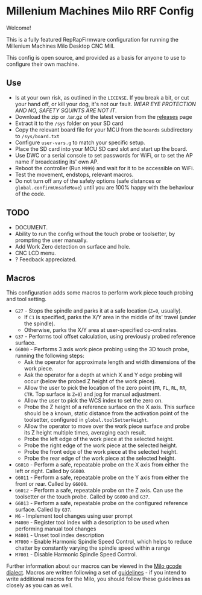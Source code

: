 # Millenium Machines Milo RRF Config
Welcome! 

This is a fully featured RepRapFirmware configuration for running the Millenium Machines Milo Desktop CNC Mill. 

This config is open source, and provided as a basis for anyone to use to configure their own machine.

## Use
* Is at your own risk, as outlined in the `LICENSE`. If you break a bit, or cut your hand off, or kill your dog, it's not our fault. *WEAR EYE PROTECTION AND NO, SAFETY SQUINTS ARE NOT IT*.
* Download the zip or .tar.gz of the latest version from the [releases](../../releases/latest) page
* Extract it to the `/sys` folder on your SD card
* Copy the relevant board file for your MCU from the `boards` subdirectory to `/sys/board.txt`
* Configure `user-vars.g` to match your specific setup.
* Place the SD card into your MCU SD card slot and start up the board.
* Use DWC or a serial console to set passwords for WiFi, or to set the AP name if broadcasting its' own AP.
* Reboot the controller (Run `M999`) and wait for it to be accessible on WiFi.
* Test the movement, endstops, relevant macros.
* Do not turn off any of the safety options (safe distances or `global.confirmUnsafeMove`) until you are 100% happy with the behaviour of the code.

## TODO
* DOCUMENT.
* Ability to run the config without the touch probe or toolsetter, by prompting the user manually.
* Add Work Zero detection on surface and hole.
* CNC LCD menu.
* ? Feedback appreciated.

## Macros
This configuration adds some macros to perform work piece touch probing and tool setting.
* `G27` - Stops the spindle and parks it at a safe location (`Z=0`, usually).
  - If `C1` is specified, parks the X/Y area in the middle of its' travel (under the spindle).
  - Otherwise, parks the X/Y area at user-specified co-ordinates.
* `G37` - Performs tool offset calculation, using previously probed reference surface.
* `G6000` - Performs 3 axis work piece probing using the 3D touch probe, running the following steps:
  - Ask the operator for approximate length and width dimensions of the work piece.
  - Ask the operator for a depth at which X and Y edge probing will occur (below the probed Z height of the work piece).
  - Allow the user to pick the location of the zero point (`FR`, `FL`, `RL`, `RR`, `CTR`. Top surface is `Z=0`) and jog for manual adjustment.
  - Allow the user to pick the WCS index to set the zero on.
  - Probe the Z height of a reference surface on the X axis. This surface should be a known, static distance from the activation point of the toolsetter, configured in `global.toolSetterHeight`.
  - Allow the operator to move over the work piece surface and probe its Z height multiple times, averaging each result.
  - Probe the left edge of the work piece at the selected height.
  - Probe the right edge of the work piece at the selected height.
  - Probe the front edge of the work piece at the selected height.
  - Probe the rear edge of the work piece at the selected height.
* `G6010` - Perform a safe, repeatable probe on the X axis from either the left or right. Called by `G6000`.
* `G6011` - Perform a safe, repeatable probe on the Y axis from either the front or rear. Called by `G6000`.
* `G6012` - Perform a safe, repeatable probe on the Z axis. Can use the toolsetter or the touch probe. Called by `G6000` and `G37`.
* `G6013` - Perform a safe, repeatable probe on the configured reference surface. Called by `G37`.
* `M6`    - Implement tool changes using user prompt
* `M4000` - Register tool index with a description to be used when performing manual tool changes
* `M4001` - Unset tool index description
* `M7000` - Enable Harmonic Spindle Speed Control, which helps to reduce chatter by constantly varying the spindle speed within a range
* `M7001` - Disable Harmonic Spindle Speed Control.

Further information about our macros can be viewed in the [Milo gcode dialect](GCODE.md).
Macros are written following a set of [guidelines](MACROS.md) - if you intend to write additional macros for the Milo, you should follow these guidelines as closely as you can as well.
